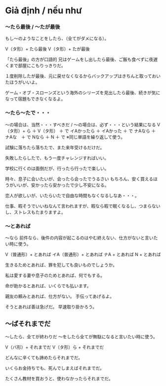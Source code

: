 # Giả định / nếu như

### 〜たら最後 / 〜たが最後
もし〜のようなことをしたら、（全てがダメになる）。

V（タ形）+ たら最後 V（タ形）+ たが最後


「たら最後」の方が口語的
兄はゲームをし出したら最後、ご飯も食べずに夜遅くまで部屋にこもりっきりだ。

１度削除したが最後、元に戻せなくなるからバックアップはきちんと取っておいたほうがいいよ。

ゲーム・オブ・スローンズという海外のシリーズを見出したら最後、続きが気になって宿題もできなくなるよ。

### 〜たら〜たで・・・
〜の場合は、当然・・・すべきだ / 〜の場合は、必ず・・・という結果になる
V（タ形）+ ら ＋ V（タ形） ＋ で イAかったら ＋ イAかった ＋ で ナAなら ＋ ナAな　＋ で Nなら ＋ N ＋ で ※同じ単語を繰り返して使う。



試験に落ちたら落ちたで、また来年受けるだけだ。

失敗したらしたで、もう一度チャレンジすればいい。

学校に行くのは面倒だが、行ったら行ったで楽しい。

時々、息子に会いたいが、会ったら会ったでうるさい
もちろん、安く買えるほうがいいが、安かったら安かったで少し不安になる。

恋人が欲しいが、いたらいたで自由な時間もなくなるしなあ・・・。

仕事、暇そうでいいねなんて言われますが、暇なら暇で眠くなるし、つまらないし、ストレスもたまりますよ。

### 〜とあれば
〜なら 前件なら、後件の内容が起こるのはやむ終えない、仕方がないと言いたい時に使う。

V（普通形）+ とあれば イA（普通形）+ とあれば ナA + とあれば N + とあれば


生きるためとあれば、罪を犯しても良いものでしょうか。

私は愛する妻や息子のためとあれば、何でもする。

命が助かるとあれば、いくらでも払います。

親友の頼みとあれば、仕方がない。
手伝ってあげるよ。

そうとあれば善は急げだ。
早速取り掛かろう。



## 〜ばそれまでだ
〜したら、全てが終わりだ 〜をしたら全てが無駄になると言いたい時に使う。

V（バ形）+ それまでだ V（タ形）ら  + それまでだ


どんなに辛くても諦めたらそれまでだ。

いくらお金持ちでも、死んでしまえばそれまでだ。

たくさん教材を買おうと、使わなかったらそれまでだ。

